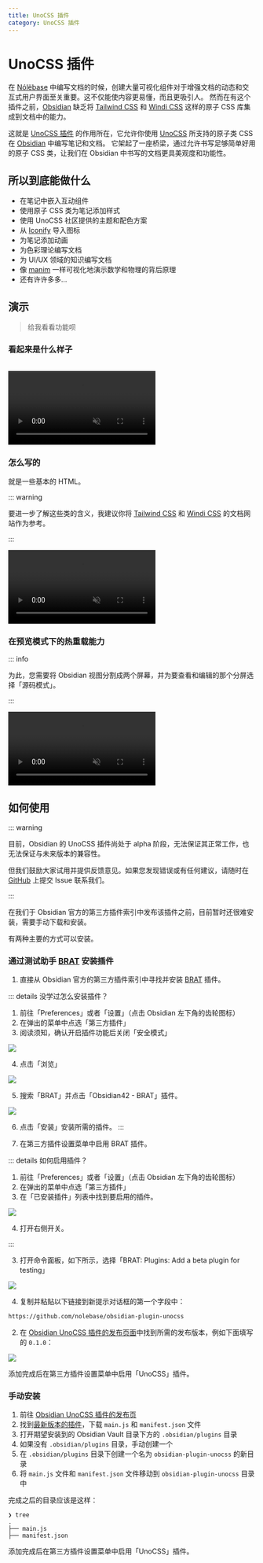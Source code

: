 ```yaml
---
title: UnoCSS 插件
category: UnoCSS 插件
---
```


# UnoCSS 插件 <Badge type="warning" text="Beta 测试" />

在 [Nólëbase](https://github.com/nolebase/nolebase) 中编写文档的时候，创建大量可视化组件对于增强文档的动态和交互式用户界面至关重要。这不仅能使内容更易懂，而且更吸引人。
然而在有这个插件之前，[Obsidian](https://obsidian.md) 缺乏将 [Tailwind CSS](https://tailwindcss.com/docs/display) 和 [Windi CSS](https://windicss.org/) 这样的原子 CSS 库集成到文档中的能力。

这就是 [UnoCSS 插件](https://github.com/nolebase/obsidian-plugin-unocss) 的作用所在，它允许你使用 [UnoCSS](https://unocss.dev/) 所支持的原子类 CSS 在 [Obsidian](https://obsidian.md/) 中编写笔记和文档。
它架起了一座桥梁，通过允许书写足够简单好用的原子 CSS 类，让我们在 Obsidian 中书写的文档更具美观度和功能性。

## 所以到底能做什么

- 在笔记中嵌入互动组件
- 使用原子 CSS 类为笔记添加样式
- 使用 UnoCSS 社区提供的主题和配色方案
- 从 [Iconify](https://icones.js.org/) 导入图标
- 为笔记添加动画
- 为色彩理论编写文档
- 为 UI/UX 领域的知识编写文档
- 像 [manim](https://github.com/ManimCommunity/manim/) 一样可视化地演示数学和物理的背后原理
- 还有许许多多...

## 演示

> 给我看看功能呗

### 看起来是什么样子

<br>

<video controls muted>
  <source src="./assets/demo-1.zh-CN.mp4" autoplay>
</video>

### 怎么写的

就是一些基本的 HTML。

::: warning

要进一步了解这些类的含义，我建议你将 [Tailwind CSS](https://tailwindcss.com/docs/display) 和 [Windi CSS](https://windicss.org/) 的文档网站作为参考。

:::

<video controls muted>
  <source src="./assets/demo-2.zh-CN.mp4" autoplay>
</video>

### 在预览模式下的热重载能力

::: info

为此，您需要将 Obsidian 视图分割成两个屏幕，并为要查看和编辑的那个分屏选择「源码模式」。

:::

<video controls muted>
  <source src="./assets/demo-3.zh-CN.mp4" autoplay>
</video>

## 如何使用

::: warning

目前，Obsidian 的 UnoCSS 插件尚处于 alpha 阶段，无法保证其正常工作，也无法保证与未来版本的兼容性。

但我们鼓励大家试用并提供反馈意见。如果您发现错误或有任何建议，请随时在 [GitHub](https://github.com/nolebase/obsidian-plugin-unocss/issues) 上提交 Issue 联系我们。

:::

在我们于 Obsidian 官方的第三方插件索引中发布该插件之前，目前暂时还很难安装，需要手动下载和安装。

有两种主要的方式可以安装。

### 通过测试助手 [BRAT](https://tfthacker.com/brat-quick-guide) 安装插件

1. 直接从 Obsidian 官方的第三方插件索引中寻找并安装 [BRAT](https://tfthacker.com/brat-quick-guide) 插件。

::: details 没学过怎么安装插件？

1. 前往「Preferences」或者「设置」（点击 Obsidian 左下角的齿轮图标）
2. 在弹出的菜单中点选「第三方插件」
3. 阅读须知，确认开启插件功能后关闭「安全模式」

![](./assets/how-to-install-screenshot-1.zh-CN.png)

4. 点击「浏览」

![](./assets/how-to-install-screenshot-2.zh-CN.png)

5. 搜索「BRAT」并点击「Obsidian42 - BRAT」插件。

![](./assets/how-to-install-screenshot-3.zh-CN.png)

6. 点击「安装」安装所需的插件。
:::

2. 在第三方插件设置菜单中启用 BRAT 插件。

::: details 如何启用插件？

1. 前往「Preferences」或者「设置」（点击 Obsidian 左下角的齿轮图标）
2. 在弹出的菜单中点选「第三方插件」
3. 在「已安装插件」列表中找到要启用的插件。

![](./assets/how-to-install-screenshot-4.zh-CN.png)

4. 打开右侧开关。

:::

3. 打开命令面板，如下所示，选择「BRAT: Plugins: Add a beta plugin for testing」

![](./assets/screenshot-1.png)

4. 复制并粘贴以下链接到新提示对话框的第一个字段中：

```txt
https://github.com/nolebase/obsidian-plugin-unocss
```

2. 在 [Obsidian UnoCSS 插件的发布页面](https://github.com/nolebase/obsidian-plugin-unocss/releases)中找到所需的发布版本，例如下面填写的 `0.1.0`：

![](./assets/screenshot-2.png)

添加完成后在第三方插件设置菜单中启用「UnoCSS」插件。

### 手动安装

1. 前往 [Obsidian UnoCSS 插件的发布页](https://github.com/nolebase/obsidian-plugin-unocss/releases)
2. 找到[最新版本的插件](https://github.com/nolebase/obsidian-plugin-unocss/releases/latest)，下载 `main.js` 和 `manifest.json` 文件
3. 打开期望安装到的 Obsidian Vault 目录下方的 `.obsidian/plugins` 目录
4. 如果没有 `.obsidian/plugins` 目录，手动创建一个
5. 在 `.obsidian/plugins` 目录下创建一个名为 `obsidian-plugin-unocss` 的新目录
6. 将 `main.js` 文件和 `manifest.json` 文件移动到 `obsidian-plugin-unocss` 目录中

完成之后的目录应该是这样：

```shell
❯ tree
.
├── main.js
├── manifest.json
```

添加完成后在第三方插件设置菜单中启用「UnoCSS」插件。
